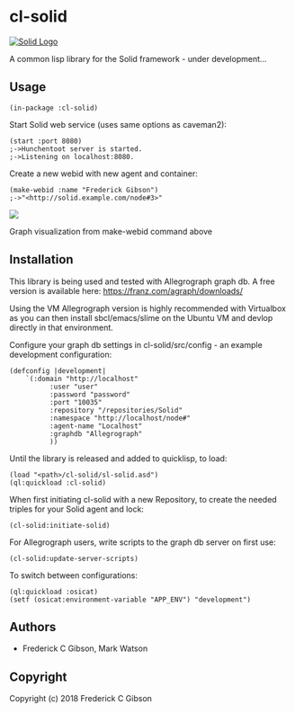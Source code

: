 # cl-solid

[![Solid Logo](https://avatars3.githubusercontent.com/u/14262490?v=3&s=200)](https://github.com/solid/solid)

A common lisp library for the Solid framework - under development...

## Usage

```common-lisp
(in-package :cl-solid)
```

Start Solid web service (uses same options as caveman2):

```common-lisp
(start :port 8080)
;->Hunchentoot server is started.
;->Listening on localhost:8080.
```

Create a new webid with new agent and container:
```common-lisp
(make-webid :name "Frederick Gibson")
;->"<http://solid.example.com/node#3>"
```

[![](https://graphmetrix.com/images/solid-webid.png)](https://github.com/gibsonf1/cl-solid)

Graph visualization from make-webid command above

## Installation

This library is being used and tested with Allegrograph graph db.
A free version is available here: https://franz.com/agraph/downloads/

Using the VM Allegrograph version is highly recommended with Virtualbox as you can then install sbcl/emacs/slime on the Ubuntu VM and devlop directly in that environment.

Configure your graph db settings in cl-solid/src/config - an example development configuration:

```common-lisp
(defconfig |development|
    `(:domain "http://localhost"
	      :user "user"
	      :password "password"
	      :port "10035"
	      :repository "/repositories/Solid"
	      :namespace "http://localhost/node#"
	      :agent-name "Localhost"
	      :graphdb "Allegrograph"
	      ))
```
Until the library is released and added to quicklisp, to load:

```common-lisp
(load "<path>/cl-solid/sl-solid.asd")
(ql:quickload :cl-solid)
```

When first initiating cl-solid with a new Repository, to create the needed triples for your Solid agent and lock:
```common-lisp
(cl-solid:initiate-solid)
```
For Allegrograph users, write scripts to the graph db server on first use:
```common-lisp
(cl-solid:update-server-scripts)
```

To switch between configurations:

```common-lisp
(ql:quickload :osicat)
(setf (osicat:environment-variable "APP_ENV") "development")
```

## Authors

* Frederick C Gibson, Mark Watson

## Copyright

Copyright (c) 2018 Frederick C Gibson


